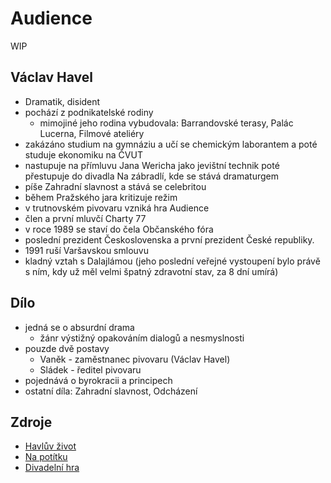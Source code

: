 # Audience

WIP

## Václav Havel

- Dramatik, disident
- pochází z podnikatelské rodiny
    - mimojiné jeho rodina vybudovala: Barrandovské terasy, Palác Lucerna, Filmové ateliéry
- zakázáno studium na gymnáziu a učí se chemickým laborantem a poté studuje ekonomiku na ČVUT
- nastupuje na přímluvu Jana Wericha jako jevištní technik poté přestupuje do divadla Na zábradlí, kde se stává dramaturgem
- píše Zahradní slavnost a stává se celebritou
- během Pražského jara kritizuje režim
- v trutnovském pivovaru vzniká hra Audience
- člen a první mluvčí Charty 77
- v roce 1989 se staví do čela Občanského fóra
- poslední prezident Československa a první prezident České republiky.
- 1991 ruší Varšavskou smlouvu
- kladný vztah s Dalajlámou (jeho poslední veřejné vystoupení bylo právě s ním, kdy už měl velmi špatný zdravotní stav, za 8 dní umírá)

## Dílo

- jedná se o absurdní drama
    - žánr výstižný opakováním dialogů a nesmyslnosti
- pouzde dvě postavy
    - Vaněk - zaměstnanec pivovaru (Václav Havel)
    - Sládek - ředitel pivovaru
- pojednává o byrokracii a principech
- ostatní díla: Zahradní slavnost, Odcházení

## Zdroje

- [Havlův život](https://www.youtube.com/watch?v=0nMUHbpB2mU)
- [Na potítku](https://www.youtube.com/watch?v=13kNTnmdyKE)
- [Divadelní hra](https://www.youtube.com/watch?v=xpWYEHMMEEE)
